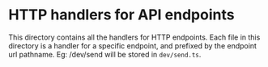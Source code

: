 # HTTP handlers for API endpoints

This directory contains all the handlers for HTTP endpoints. Each file in this directory is a handler for a specific endpoint, and prefixed by the endpoint url pathname.
Eg: /dev/send will be stored in `dev/send.ts`.
